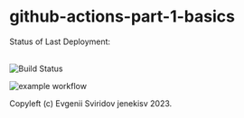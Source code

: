 # github-actions-part-1-basics

Status of Last Deployment:<br><br>

![Build Status](https://github.com/jenekisv/github-actions-part-1-basics/workflows/My-GitHubActions-Basics/badge.svg)<br>

![example workflow](https://github.com/jenekisv/github-actions-part-1-basics/workflows/my-basics.yml/badge.svg)<br>

Copyleft (c) Evgenii Sviridov jenekisv 2023.
